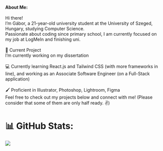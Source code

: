 **About Me:** <br><br>
Hi there!<br>I’m Gábor, a 21-year-old university student at the University of Szeged, Hungary, studying Computer Science.<br>Passionate about coding since primary school, I am currently focused on my job at LogMeIn and finishing uni. <br><br>🔭 Current Project<br>I’m currently working on my dissertation<br><br>💻 Currently learning React.js and Tailwind CSS (with more frameworks in line), and working as an Associate Software Engineer (on a Full-Stack application)<br><br>🖌️ Proficient in Illustrator, Photoshop, Lightroom, Figma<br>Feel free to check out my projects below and connect with me! (Please consider that some of them are only half ready. ✌️)

# 📊 GitHub Stats:
![](https://github-readme-stats.vercel.app/api/top-langs/?username=hebet0o&theme=dark&hide_border=false&include_all_commits=true&count_private=true&layout=compact)
